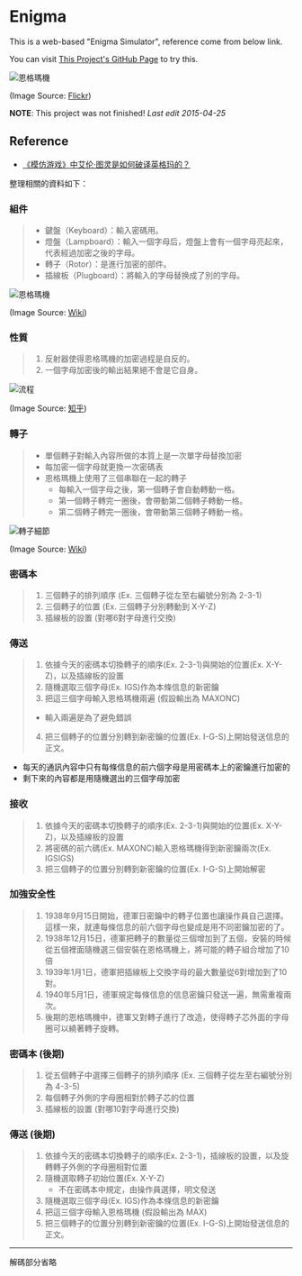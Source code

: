 # Enigma

This is a web-based "Enigma Simulator", reference come from below link.

You can visit [This Project's GitHub Page](http://litsungyi.github.io/Enigma/) to try this.

![恩格瑪機](http://litsungyi.github.io/Enigma/images/EnigmaMachine.jpg)

(Image Source: [Flickr](https://www.flickr.com/photos/visualtheology))

**NOTE**: This project was not finished! *Last edit 2015-04-25*


## Reference

* [《模仿游戏》中艾伦·图灵是如何破译英格玛的？](http://www.zhihu.com/question/28397034)

整理相關的資料如下：

### 組件
> * 鍵盤（Keyboard）：輸入密碼用。
> * 燈盤（Lampboard）：輸入一個字母后，燈盤上會有一個字母亮起來，代表經過加密之後的字母。
> * 轉子（Rotor）：是進行加密的部件。
> * 插線板（Plugboard）：將輸入的字母替换成了別的字母。

![恩格瑪機](http://upload.wikimedia.org/wikipedia/commons/thumb/3/3e/EnigmaMachineLabeled.jpg/640px-EnigmaMachineLabeled.jpg)

(Image Source: [Wiki](http://en.wikipedia.org/wiki/Enigma_machine))


### 性質
> 1. 反射器使得恩格瑪機的加密過程是自反的。
> 2. 一個字母加密後的輸出結果絕不會是它自身。

![流程](http://pic2.zhimg.com/222bc15f8af8ba7e60ad31e836cf0a99_b.jpg)

(Image Source: [知乎](http://en.wikipedia.org/wiki/Enigma_rotor_details))


### 轉子
> * 單個轉子對輸入內容所做的本質上是一次單字母替換加密
> * 每加密一個字母就更換一次密碼表
> * 恩格瑪機上使用了三個串聯在一起的轉子
>   * 每輸入一個字母之後，第一個轉子會自動轉動一格。
>   * 第一個轉子轉完一圈後，會帶動第二個轉子轉動一格。
>   * 第二個轉子轉完一圈後，會帶動第三個轉子轉動一格。

![轉子細節](http://upload.wikimedia.org/wikipedia/commons/thumb/6/6c/Enigma-action.svg/400px-Enigma-action.svg.png)

(Image Source: [Wiki](http://en.wikipedia.org/wiki/Enigma_machine))


### 密碼本
> 1. 三個轉子的排列順序 (Ex. 三個轉子從左至右編號分別為 2-3-1)
> 2. 三個轉子的位置 (Ex. 三個轉子分別轉動到 X-Y-Z)
> 3. 插線板的設置 (對哪6對字母進行交換)


### 傳送
> 1. 依據今天的密碼本切換轉子的順序(Ex. 2-3-1)與開始的位置(Ex. X-Y-Z)，以及插線板的設置
> 2. 隨機選取三個字母(Ex. IGS)作為本條信息的新密鑰
> 3. 把這三個字母輸入恩格瑪機兩遍 (假設輸出為 MAXONC)
>   * 輸入兩遍是為了避免錯誤
> 4. 把三個轉子的位置分別轉到新密鑰的位置(Ex. I-G-S)上開始發送信息的正文。

* 每天的通訊內容中只有每條信息的前六個字母是用密碼本上的密鑰進行加密的
* 剩下來的內容都是用隨機選出的三個字母加密


### 接收
> 1. 依據今天的密碼本切換轉子的順序(Ex. 2-3-1)與開始的位置(Ex. X-Y-Z)，以及插線板的設置
> 2. 將密碼的前六碼(Ex. MAXONC)輸入恩格瑪機得到新密鑰兩次(Ex. IGSIGS)
> 3. 把三個轉子的位置分別轉到新密鑰的位置(Ex. I-G-S)上開始解密


### 加強安全性
> 1. 1938年9月15日開始，德軍日密鑰中的轉子位置也讓操作員自己選擇。這樣一來，就連每條信息的前六個字母也變成是用不同密鑰加密的了。
> 2. 1938年12月15日，德軍把轉子的數量從三個增加到了五個，安裝的時候從五個裡面隨機選三個安裝在恩格瑪機上，將可能的轉子組合增加了10倍
> 3. 1939年1月1日，德軍把插線板上交換字母的最大數量從6對增加到了10對。
> 4. 1940年5月1日，德軍規定每條信息的信息密鑰只發送一遍，無需重複兩次。
> 5. 後期的恩格瑪機中，德軍又對轉子進行了改造，使得轉子芯外面的​​字母圈可以繞著轉子旋轉。


### 密碼本 (後期)
> 1. 從五個轉子中選擇三個轉子的排列順序 (Ex. 三個轉子從左至右編號分別為 4-3-5)
> 2. 每個轉子外側的字母圈相對於轉子芯的位置
> 3. 插線板的設置 (對哪10對字母進行交換)


### 傳送 (後期)
> 1. 依據今天的密碼本切換轉子的順序(Ex. 2-3-1)，插線板的設置，以及旋轉轉子外側的字母圈相對位置
> 2. 隨機選取轉子初始位置(Ex. X-Y-Z)
>    * 不在密碼本中規定，由操作員選擇，明文發送 
> 3. 隨機選取三個字母(Ex. IGS)作為本條信息的新密鑰
> 4. 把這三個字母輸入恩格瑪機 (假設輸出為 MAX)
> 5. 把三個轉子的位置分別轉到新密鑰的位置(Ex. I-G-S)上開始發送信息的正文。


----
解碼部分省略
